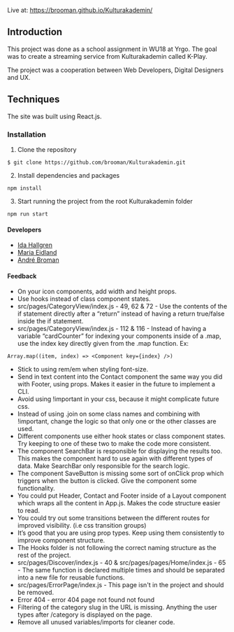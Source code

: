 Live at: https://brooman.github.io/Kulturakademin/

## Introduction

This project was done as a school assignment in WU18 at Yrgo. The goal was to create a streaming service from Kulturakademin called K-Play.

The project was a cooperation between Web Developers, Digital Designers and UX.

## Techniques

The site was built using React.js.

### Installation

1. Clone the repository

```
$ git clone https://github.com/brooman/Kulturakademin.git
```

2. Install dependencies and packages

```
npm install
```

3. Start running the project from the root Kulturakademin folder

```
npm run start
```

#### Developers

- [Ida Hallgren](https://github.com/idahal)
- [Maria Eidland](https://github.com/mariaeid)
- [André Broman](https://github.com/brooman)

#### Feedback
- On your icon components, add width and height props.
- Use hooks instead of class component states.
- src/pages/CategoryView/index.js - 49, 62 & 72 - Use the contents of the if statement directly after a “return” instead of having a return true/false inside the if statement.
- src/pages/CategoryView/index.js - 112 & 116 - Instead of having a variable “cardCounter” for indexing your components inside of a .map, use the index key directly given from the .map function. Ex:
```
Array.map((item, index) => <Component key={index} />)
```
- Stick to using rem/em when styling font-size.
- Send in text content into the Contact component the same way you did with Footer, using props. Makes it easier in the future to implement a CLI.
- Avoid using !important in your css, because it might complicate future css.
- Instead of using .join on some class names and combining with !important, change the logic so that only one or the other classes are used.
- Different components use either hook states or class component states. Try keeping to one of these two to make the code more consistent.
- The component SearchBar is responsible for displaying the results too. This makes the component hard to use again with different types of data. Make SearchBar only responsible for the search logic.
- The component SaveButton is missing some sort of onClick prop which triggers when the button is clicked. Give the component some functionality.
- You could put Header, Contact and Footer inside of a Layout component which wraps all the content in App.js. Makes the code structure easier to read.
- You could try out some transitions between the different routes for improved visibility. (i.e css transition groups)
- It’s good that you are using prop types. Keep using them consistently to improve component structure.
- The Hooks folder is not following the correct naming structure as the rest of the project.
- src/pages/Discover/index.js - 40 & src/pages/pages/Home/index.js - 65 - The same function is declared multiple times and should be separated into a new file for reusable functions.
- src/pages/ErrorPage/index.js - This page isn't in the project and should be removed.
- Error 404 - error 404 page not found not found
- Filtering of the category slug in the URL is missing. Anything the user types after /category is displayed on the page.
- Remove all unused variables/imports for cleaner code.

